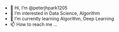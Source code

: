 - 👋 Hi, I’m @peterjhpark1205
- 👀 I’m interested in Data Science, Algorithm
- 🌱 I’m currently learning Algorithm, Deep Learning
- 📫 How to reach me ...

<!---
peterjhpark1205/peterjhpark1205 is a ✨ special ✨ repository because its `README.md` (this file) appears on your GitHub profile.
You can click the Preview link to take a look at your changes.
--->
